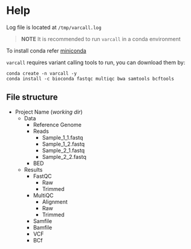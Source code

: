 # **Help**

Log file is located at `/tmp/varcall.log`

>
> **NOTE**
> It is recommended to run `varcall` in a conda environment
>

To install conda refer [miniconda](https://docs.anaconda.com/miniconda/)

`varcall` requires variant calling tools to run, you can download them by:
```console
conda create -n varcall -y
conda install -c bioconda fastqc multiqc bwa samtools bcftools
```

## File structure

- Project Name (*working dir*)
    - Data
         - Reference Genome
         - Reads
            - Sample_1_1.fastq
            - Sample_1_2.fastq
            - Sample_2_1.fastq
            - Sample_2_2.fastq
        - BED
    - Results
        - FastQC
            - Raw
            - Trimmed
        - MultiQC
            - Alignment
            - Raw
            - Trimmed
        - Samfile
        - Bamfile
        - VCF
        - BCf


